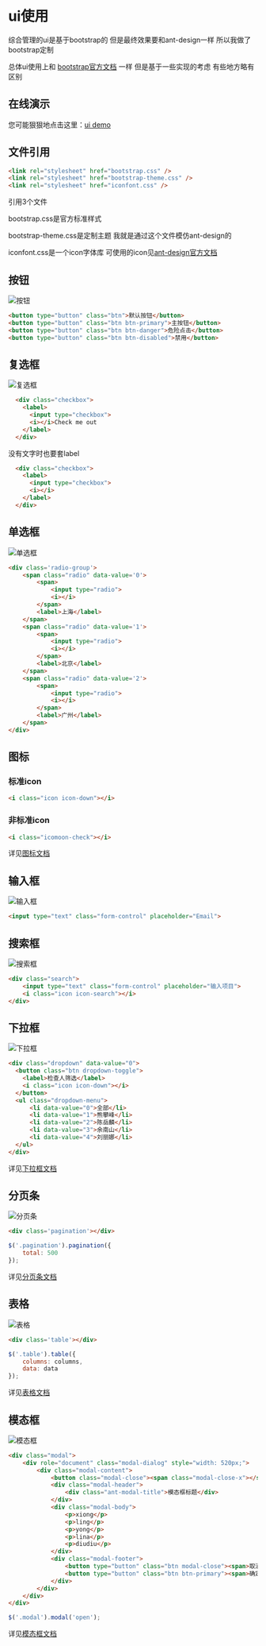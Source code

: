 
# ui使用

综合管理的ui是基于bootstrap的 但是最终效果要和ant-design一样 所以我做了bootstrap定制

总体ui使用上和
[bootstrap官方文档](http://v3.bootcss.com/css/)
一样 但是基于一些实现的考虑 有些地方略有区别

## 在线演示

您可能狠狠地点击这里：[ui demo](https://lianpen.github.io/demo/qy-bureau/html/component/ui.html)

## 文件引用

```html
<link rel="stylesheet" href="bootstrap.css" />
<link rel="stylesheet" href="bootstrap-theme.css" />
<link rel="stylesheet" href="iconfont.css" />
```

引用3个文件 

bootstrap.css是官方标准样式

bootstrap-theme.css是定制主题 我就是通过这个文件模仿ant-design的

iconfont.css是一个icon字体库 可使用的icon见[ant-design官方文档](https://ant.design/components/icon-cn/)

## 按钮

![按钮](https://imgsa.baidu.com/forum/w%3D580/sign=8590f5973dd12f2ece05ae687fc3d5ff/e0794a4b20a44623f78b31229322720e0df3d78e.jpg)

```html
<button type="button" class="btn">默认按钮</button>
<button type="button" class="btn btn-primary">主按钮</button>
<button type="button" class="btn btn-danger">危险点击</button>	
<button type="button" class="btn btn-disabled">禁用</button>	
```

## 复选框

![复选框](https://imgsa.baidu.com/forum/w%3D580/sign=22c7b83c5a0fd9f9a0175561152cd42b/c7cbf302738da977f02d116bbb51f8198718e3c9.jpg)

```html
  <div class="checkbox">
    <label>
      <input type="checkbox"> 
	  <i></i>Check me out
    </label>
  </div>
```

没有文字时也要套label

```html
  <div class="checkbox">
    <label>
      <input type="checkbox"> 
	  <i></i>
    </label>
  </div>
```

## 单选框

![单选框](https://imgsa.baidu.com/forum/w%3D580/sign=846e815f60600c33f079dec02a4c5134/0f7dcafd1e178a82560c3debfd03738da977e822.jpg)

```html
<div class='radio-group'>
	<span class="radio" data-value='0'>
		<span>
			<input type="radio">
			<i></i>
		</span>
		<label>上海</label>
	</span>
	<span class="radio" data-value='1'>
		<span>
			<input type="radio">
			<i></i>
		</span>
		<label>北京</label>
	</span>
	<span class="radio" data-value='2'>
		<span>
			<input type="radio">
			<i></i>
		</span>
		<label>广州</label>
	</span>
</div>
```

## 图标

### 标准icon

```html
<i class="icon icon-down"></i>
```

### 非标准icon

```html
<i class="icomoon-check"></i>
```

详见[图标文档](https://github.com/lianpen/qy-bureau/demo/%E7%B3%BB%E7%BB%9F%E8%AE%BE%E8%AE%A1/icon.md)

## 输入框

![输入框](https://imgsa.baidu.com/forum/w%3D580/sign=331bc910073387449cc52f74610ed937/42a71b168a82b9018faf5473788da9773812efc9.jpg)

```html
<input type="text" class="form-control" placeholder="Email">
```

## 搜索框

![搜索框](https://imgsa.baidu.com/forum/w%3D580/sign=8cb9a854a018972ba33a00c2d6cc7b9d/b77228f4e0fe9925e09efd103fa85edf8cb171b8.jpg)

```html
<div class="search">
	<input type="text" class="form-control" placeholder="输入项目">
	<i class="icon icon-search"></i>
</div>
```

## 下拉框

![下拉框](https://imgsa.baidu.com/forum/w%3D580/sign=bb453a2044c2d562f208d0e5d71090f3/84ac95539822720e0e8e76ba70cb0a46f31fab8e.jpg)

```html
<div class="dropdown" data-value="0">
  <button class="btn dropdown-toggle">
	<label>检查人筛选</label>
	<i class="icon icon-down"></i>
  </button>
  <ul class="dropdown-menu">
	  <li data-value="0">全部</li>
	  <li data-value="1">熊攀峰</li>
	  <li data-value="2">陈岳麟</li>
	  <li data-value="3">余南山</li>
	  <li data-value="4">刘丽娜</li>
  </ul>
</div>	
```

详见[下拉框文档](https://github.com/lianpen/qy-bureau/tree/master/%E5%A4%8D%E7%94%A8%E7%BB%84%E4%BB%B6/%E4%B8%8B%E6%8B%89%E6%A1%860)

## 分页条

![分页条](https://imgsa.baidu.com/forum/w%3D580/sign=ab9b97a1242eb938ec6d7afae56385fe/c21125a5462309f76f2e3952790e0cf3d6cad68e.jpg)

```html
<div class='pagination'></div>
```

```js
$('.pagination').pagination({
	total: 500
});
```

详见[分页条文档](https://github.com/lianpen/qy-bureau/tree/master/%E5%A4%8D%E7%94%A8%E7%BB%84%E4%BB%B6/%E5%88%86%E9%A1%B5%E5%99%A8)

## 表格

![表格](https://imgsa.baidu.com/forum/w%3D580/sign=df9ff67fd2f9d72a17641015e42b282a/7b58768ca977391276c81721f3198618377ae265.jpg)

```html
<div class='table'></div>
```

```js
$('.table').table({
	columns: columns,
	data: data
});
```

详见[表格文档](https://github.com/lianpen/qy-bureau/tree/master/%E5%A4%8D%E7%94%A8%E7%BB%84%E4%BB%B6/%E8%A1%A8%E6%A0%BC)

## 模态框

![模态框](https://imgsa.baidu.com/forum/w%3D580/sign=32a8cd873187e9504217f3642039531b/2cd082d7277f9e2f83a0df4c1430e924b999f3be.jpg)

```html
<div class="modal">
	<div role="document" class="modal-dialog" style="width: 520px;">
		<div class="modal-content">
			<button class="modal-close"><span class="modal-close-x"></span></button>
			<div class="modal-header">
				<div class="ant-modal-title">模态框标题</div>
			</div>
			<div class="modal-body">
				<p>xiong</p>
				<p>ling</p>
				<p>yong</p>
				<p>lina</p>
				<p>diudiu</p>
			</div>
			<div class="modal-footer">
				<button type="button" class="btn modal-close"><span>取消</span></button>
				<button type="button" class="btn btn-primary"><span>确定</span></button>
			</div>
		</div>
	</div>
</div>	
```

```js
$('.modal').modal('open');
```

详见[模态框文档](https://github.com/lianpen/qy-bureau/tree/master/%E5%A4%8D%E7%94%A8%E7%BB%84%E4%BB%B6/%E6%A8%A1%E6%80%81%E6%A1%86)